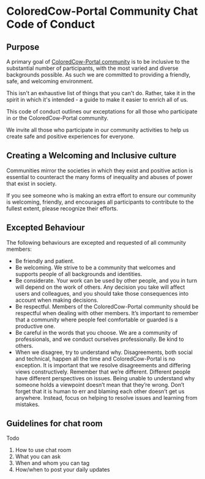 # ColoredCow-Portal Community Chat Code of Conduct

## Purpose

A primary goal of [ColoredCow-Portal community](https://chat.google.com/room/AAAA3vnRMzI) is to be inclusive to the substantial number of participants, with the most varied and diverse backgrounds possible. As such we are committed to providing a friendly, safe, and welcoming environment.

This isn't an exhaustive list of things that you can't do. Rather, take it in the spirit in which it's intended - a guide to make it easier to enrich all of us.

This code of conduct outlines our exceptations for all those who participate in or the ColoredCow-Portal community.

We invite all those who participate in our community activities to help us create safe and positive experiences for everyone.

## Creating a Welcoming and Inclusive culture

Communities mirror the societies in which they exist and positive action is essential to counteract the many forms of inequality and abuses of power that exist in society.

If you see someone who is making an extra effort to ensure our community is welcoming, friendly, and encourages all participants to contribute to the fullest extent, please recognize their efforts.

## Excepted Behaviour

The following behaviours are excepted and requested of all community members:

* Be friendly and patient.
* Be welcoming. We strive to be a community that welcomes and supports people of all backgrounds and identities.
* Be considerate. Your work can be used by other people, and you in turn will depend on the work of others. Any decision you take will affect users and colleagues, and you should take those consequences into account when making decisions.
* Be respectful. Members of the ColoredCow-Portal community should be respectful when dealing with other members. It’s important to remember that a community where people feel comfortable or guarded is a productive one.
* Be careful in the words that you choose. We are a community of professionals, and we conduct ourselves professionally. Be kind to others.
* When we disagree, try to understand why. Disagreements, both social and technical, happen all the time and ColoredCow-Portal is no exception. It is important that we resolve disagreements and differing views constructively. Remember that we’re different. Different people have different perspectives on issues. Being unable to understand why someone holds a viewpoint doesn’t mean that they’re wrong. Don’t forget that it is human to err and blaming each other doesn’t get us anywhere. Instead, focus on helping to resolve issues and learning from mistakes.

## Guidelines for chat room
Todo
1. How to use chat room
2. What you can ask
3. When and whom you can tag
4. How/when to post your daily updates